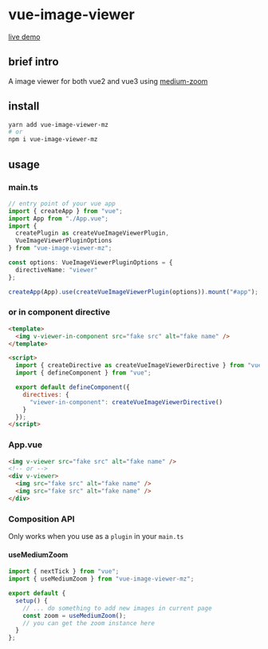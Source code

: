 # vue-image-viewer

[live demo](https://guygubaby.github.io/vue-image-viewer/)

## brief intro

A image viewer for both vue2 and vue3 using [medium-zoom](https://www.npmjs.com/package/medium-zoom)

## install

```bash
yarn add vue-image-viewer-mz
# or
npm i vue-image-viewer-mz
```

## usage

### main.ts

```ts
// entry point of your vue app
import { createApp } from "vue";
import App from "./App.vue";
import {
  createPlugin as createVueImageViewerPlugin,
  VueImageViewerPluginOptions
} from "vue-image-viewer-mz";

const options: VueImageViewerPluginOptions = {
  directiveName: "viewer"
};

createApp(App).use(createVueImageViewerPlugin(options)).mount("#app");
```

### or in component directive

```html
<template>
  <img v-viewer-in-component src="fake src" alt="fake name" />
</template>

<script>
  import { createDirective as createVueImageViewerDirective } from "vue-image-viewer-mz";
  import { defineComponent } from "vue";

  export default defineComponent({
    directives: {
      "viewer-in-component": createVueImageViewerDirective()
    }
  });
</script>
```

### App.vue

```html
<img v-viewer src="fake src" alt="fake name" />
<!-- or -->
<div v-viewer>
  <img src="fake src" alt="fake name" />
  <img src="fake src" alt="fake name" />
</div>
```

### Composition API

Only works when you use as a `plugin` in your `main.ts`

#### useMediumZoom

```js
import { nextTick } from "vue";
import { useMediumZoom } from "vue-image-viewer-mz";

export default {
  setup() {
    // ... do something to add new images in current page
    const zoom = useMediumZoom();
    // you can get the zoom instance here
  }
};
```
